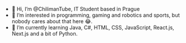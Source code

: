 - 👋 Hi, I’m @ChilimanTube, IT Student based in Prague
- 👀 I’m interested in programming, gaming and robotics and sports, but nobody cares about that here 😂.
- 🌱 I’m currently learning Java, C#, HTML, CSS, JavaScript, React.js, Next.js and a bit of Python.

